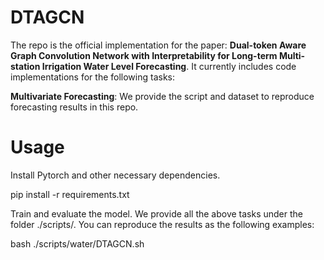 # DTAGCN
The repo is the official implementation for the paper: **Dual-token Aware Graph Convolution Network with Interpretability for Long-term Multi-station
Irrigation Water Level Forecasting**. It currently includes code implementations for the following tasks:

**Multivariate Forecasting**: We provide the script and dataset to reproduce forecasting results in this repo.

# Usage
Install Pytorch and other necessary dependencies.

pip install -r requirements.txt

Train and evaluate the model. We provide all the above tasks under the folder ./scripts/. You can reproduce the results as the following examples:

bash ./scripts/water/DTAGCN.sh
